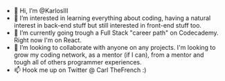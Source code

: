 - 👋 Hi, I’m @KarlosIII
- 👀 I’m interested in learning everything about coding, having a natural interest in back-end stuff but still interested in front-end stuff too.
- 🌱 I’m currently going trough a Full Stack "career path" on Codecademy. Right now I'm on React.
- 💞️ I’m looking to collaborate with anyone on any projects. I'm looking to grow my coding network, as a mentor (if I can), from a mentor and tough all of others 
programmer experiences.
- 📫 Hook me up on Twitter @ Carl TheFrench :) 

<!---
KarlosIII/KarlosIII is a ✨ special ✨ repository because its `README.md` (this file) appears on your GitHub profile.
You can click the Preview link to take a look at your changes.
--->
